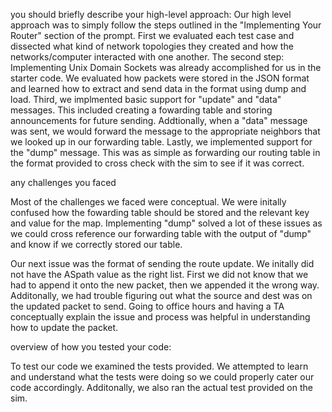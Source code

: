 you should briefly describe your high-level approach: Our high level approach was to simply follow the steps outlined in the "Implementing Your Router" section of the prompt. First we evaluated each test case and dissected what kind of network topologies they created and how the networks/computer interacted with one another. The second step: Implementing Unix Domain Sockets was already accomplished for us in the starter code. We evaluated how packets were stored in the JSON format and learned how to extract and send data in the format using dump and load. Third, we implmented basic support for "update" and "data" messages. This included creating a fowarding table and storing announcements for future sending. Addtionally, when a "data" message was sent, we would forward the message to the appropriate neighbors that we looked up in our forwarding table. Lastly, we implemented support for the "dump" message. This was as simple as forwarding our routing table in the format provided to cross check with the sim to see if it was correct.

any challenges you faced

Most of the challenges we faced were conceptual. We were initally confused how the fowarding table should be stored and the relevant key and value for the map. Implementing "dump" solved a lot of these issues as we could cross reference our forwarding table with the output of "dump" and know if we correctly stored our table.

Our next issue was the format of sending the route update. We initally did not have the ASpath value as the right list. First we did not know that we had to append it onto the new packet, then we appended it the wrong way. Additonally, we had trouble figuring out what the source and dest was on the updated packet to send. Going to office hours and having a TA conceptually explain the issue and process was helpful in understanding how to update the packet.

overview of how you tested your code:

To test our code we examined the tests provided. We attempted to learn and understand what the tests were doing so we could properly cater our code accordingly. Additonally, we also ran the actual test provided on the sim.
